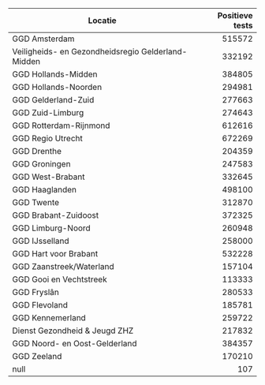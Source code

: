 | Locatie | Positieve tests |
|---------|----------------:|
| GGD Amsterdam                            | 515572 |
| Veiligheids- en Gezondheidsregio Gelderland-Midden | 332192 |
| GGD Hollands-Midden                      | 384805 |
| GGD Hollands-Noorden                     | 294981 |
| GGD Gelderland-Zuid                      | 277663 |
| GGD Zuid-Limburg                         | 274643 |
| GGD Rotterdam-Rijnmond                   | 612616 |
| GGD Regio Utrecht                        | 672269 |
| GGD Drenthe                              | 204359 |
| GGD Groningen                            | 247583 |
| GGD West-Brabant                         | 332645 |
| GGD Haaglanden                           | 498100 |
| GGD Twente                               | 312870 |
| GGD Brabant-Zuidoost                     | 372325 |
| GGD Limburg-Noord                        | 260948 |
| GGD IJsselland                           | 258000 |
| GGD Hart voor Brabant                    | 532228 |
| GGD Zaanstreek/Waterland                 | 157104 |
| GGD Gooi en Vechtstreek                  | 113333 |
| GGD Fryslân                              | 280533 |
| GGD Flevoland                            | 185781 |
| GGD Kennemerland                         | 259722 |
| Dienst Gezondheid & Jeugd ZHZ            | 217832 |
| GGD Noord- en Oost-Gelderland            | 384357 |
| GGD Zeeland                              | 170210 |
| null                                     |   107 |
